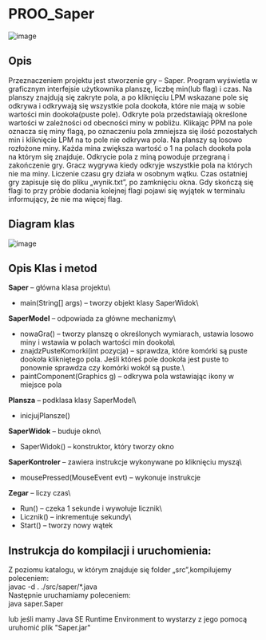 # PROO_Saper

![image](https://github.com/MatiBer/Saper_Java/assets/106385056/c6c34417-8b7a-49bd-bb5e-2124b9b4c08e)

## Opis

Przeznaczeniem projektu jest stworzenie gry – Saper.
Program wyświetla w graficznym interfejsie użytkownika planszę, liczbę min(lub flag) i czas. Na
planszy znajdują się zakryte pola, a po kliknięciu LPM wskazane pole się odkrywa i odkrywają się
wszystkie pola dookoła, które nie mają w sobie wartości min dookoła(puste pole). Odkryte pola
przedstawiają określone wartości w zależności od obecności miny w pobliżu. Klikając PPM na pole
oznacza się miny flagą, po oznaczeniu pola zmniejsza się ilość pozostałych min i kliknięcie LPM na to
pole nie odkrywa pola. Na planszy są losowo rozłożone miny. Każda mina zwiększa wartość o 1 na
polach dookoła pola na którym się znajduje. Odkrycie pola z miną powoduje przegraną i zakończenie
gry. Gracz wygrywa kiedy odkryje wszystkie pola na których nie ma miny. Liczenie czasu gry działa w
osobnym wątku. Czas ostatniej gry zapisuje się do pliku „wynik.txt”, po zamknięciu okna. Gdy skończą
się flagi to przy próbie dodania kolejnej flagi pojawi się wyjątek w terminalu informujący, że nie ma
więcej flag.

## Diagram klas

![image](https://github.com/MatiBer/Saper_Java/assets/106385056/4feb7cf0-7f15-4140-a008-9c34f5d16826)

## Opis Klas i metod

**Saper** – główna klasa projektu\
 - main(String[] args) – tworzy objekt klasy SaperWidok\

**SaperModel** – odpowiada za główne mechanizmy\
 - nowaGra() – tworzy planszę o określonych wymiarach, ustawia losowo miny i wstawia w polach wartości min dookoła\
 - znajdzPusteKomorki(int pozycja) – sprawdza, które komórki są puste dookoła klikniętego pola. Jeśli któreś pole dookoła jest puste to ponownie sprawdza czy komórki wokół są puste.\
 - paintComponent(Graphics g) – odkrywa pola wstawiając ikony w miejsce pola

**Plansza** – podklasa klasy SaperModel\
 - inicjujPlansze()

**SaperWidok** – buduje okno\
 - SaperWidok() – konstruktor, który tworzy okno

**SaperKontroler** – zawiera instrukcje wykonywane po kliknięciu myszą\
 - mousePressed(MouseEvent evt) – wykonuje instrukcje

**Zegar** – liczy czas\
 - Run() – czeka 1 sekunde i wywołuje licznik\
 - Licznik() – inkrementuje sekundy\
 - Start() – tworzy nowy wątek

## Instrukcja do kompilacji i uruchomienia:

Z poziomu katalogu, w którym znajduje się folder „src”,kompilujemy poleceniem:\
javac -d . ./src/saper/*.java\
Następnie uruchamiamy poleceniem:\
java saper.Saper

lub jeśli mamy Java SE Runtime Environment to wystarzy z jego pomocą uruhomić plik "Saper.jar"


